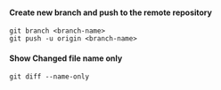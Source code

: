 #### Create new branch and push to the remote repository
```
git branch <branch-name>
git push -u origin <branch-name>
```

#### Show Changed file name only
```
git diff --name-only
```
